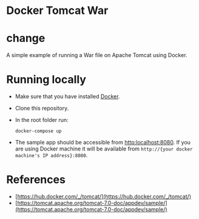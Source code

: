 # Docker Tomcat War
# change
A simple example of running a War file on Apache Tomcat using Docker.


# Running locally
* Make sure that you have installed [Docker](https://docs.docker.com/engine/installation/).
* Clone this repository.
* In the root folder run:
	
	```
	docker-compose up
	```
* The sample app should be accessible from [http:localhost:8080](http:localhost:8080). If you are using Docker machine it will be available from `http://{your docker machine's IP address}:8080`.

# References
* [https://hub.docker.com/_/tomcat/](https://hub.docker.com/_/tomcat/)
* [https://tomcat.apache.org/tomcat-7.0-doc/appdev/sample/](https://tomcat.apache.org/tomcat-7.0-doc/appdev/sample/)
